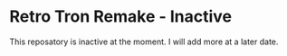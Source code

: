# Retro Tron Remake - Inactive

This reposatory is inactive at the moment.
I will add more at a later date.
